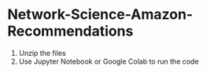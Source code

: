 # Network-Science-Amazon-Recommendations
1. Unzip the files
2. Use Jupyter Notebook or Google Colab to run the code
